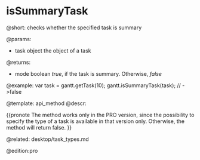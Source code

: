isSummaryTask
=============

@short:
	checks whether the specified task is summary

@params:
- task		object		the object of a task

@returns:
- mode		boolean		<i>true</i>, if the task is summary. Otherwise, <i>false</i>


@example:
var task = gantt.getTask(10);
gantt.isSummaryTask(task); // ->false


@template:	api_method
@descr:

{{pronote
The method works only in the PRO version, since the possibility to specify the type of a task is available in that version only. Otherwise, the method will return false.
}}

@related:
desktop/task_types.md

@edition:pro